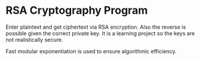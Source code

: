 # RSA Cryptography Program

Enter plaintext and get ciphertext via RSA encryption. Also the reverse is possible given the correct private key. It is a learning project so the keys are not realistically secure.

Fast modular exponentiation is used to ensure algorithmic efficiency.

